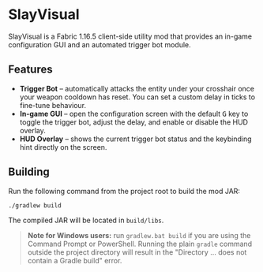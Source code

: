 # SlayVisual

SlayVisual is a Fabric 1.16.5 client-side utility mod that provides an in-game configuration GUI and an automated trigger bot module.

## Features
- **Trigger Bot** – automatically attacks the entity under your crosshair once your weapon cooldown has reset. You can set a custom delay in ticks to fine-tune behaviour.
- **In-game GUI** – open the configuration screen with the default <kbd>G</kbd> key to toggle the trigger bot, adjust the delay, and enable or disable the HUD overlay.
- **HUD Overlay** – shows the current trigger bot status and the keybinding hint directly on the screen.

## Building
Run the following command from the project root to build the mod JAR:

```bash
./gradlew build
```

The compiled JAR will be located in `build/libs`.

> **Note for Windows users:** run `gradlew.bat build` if you are using the Command Prompt or PowerShell. Running the plain `gradle` command outside the project directory will result in the "Directory ... does not contain a Gradle build" error.
